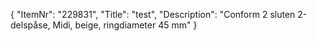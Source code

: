 {
  "ItemNr": "229831",
  "Title": "test",
  "Description": "Conform 2 sluten 2-delspåse, Midi, beige, ringdiameter 45 mm"
}